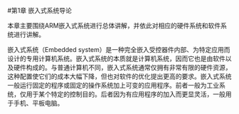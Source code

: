 #第1章 嵌入式系统导论

本章主要围绕ARM嵌入式系统进行总体讲解，并依此对相应的硬件系统和软件系统进行讲解。

嵌入式系统（Embedded system）是一种完全嵌入受控器件内部、为特定应用而设计的专用计算机系统。嵌入式系统的本质就是计算机系统，因而它也是由软件以及硬件构成的。与普通计算机不同，嵌入式系统通常仅拥有非常有限的硬件资源，这种配置使它们的成本大幅下降，但也对软件的优化提出更高的要求。嵌入式系统一般运行固定的程序或固定的操作系统加上可变的应用程序。前者一般为工业系统，仅用于某个特定的控制目的。后者因为有应用程序的加入而更显灵活，一般用于手机、平板电脑。
